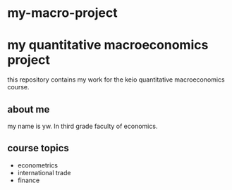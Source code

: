 # my-macro-project
# my quantitative macroeconomics project
this repository contains my work for the keio quantitative macroeconomics course.

## about me
my name is yw. In third grade faculty of economics.

## course topics
- econometrics
- international trade
- finance

